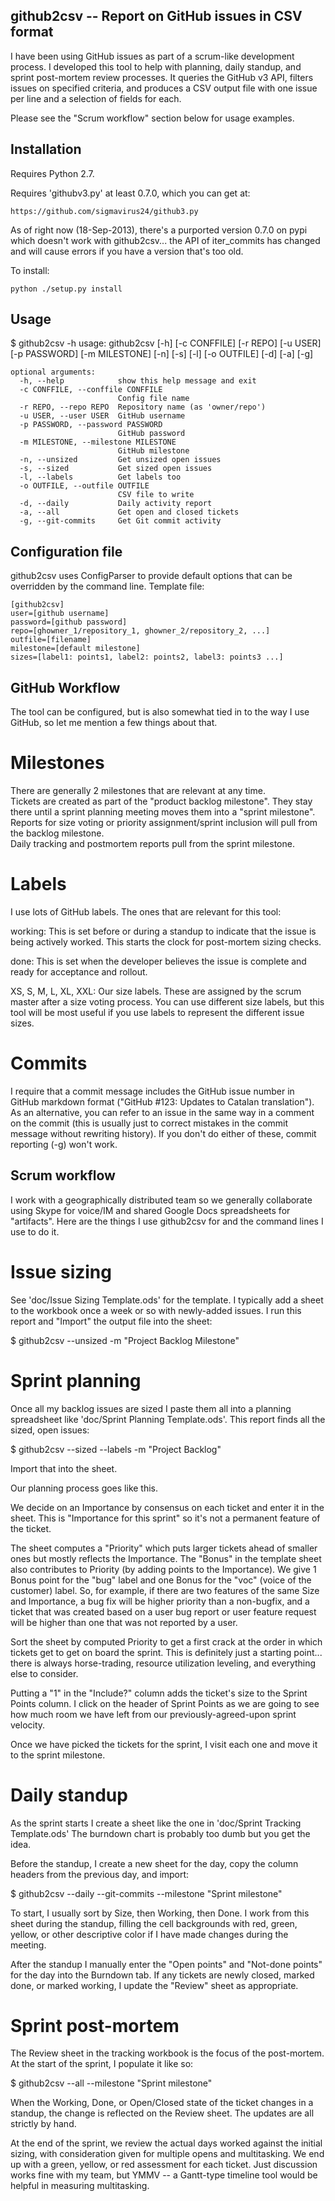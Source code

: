 github2csv -- Report on GitHub issues in CSV format  
----------------------------------------------------

I have been using GitHub issues as part of a scrum-like development 
process.  I developed this tool to help with planning, daily standup, and
sprint post-mortem review processes.   It queries the GitHub v3 API,
filters issues on specified criteria, and produces a CSV output file with
one issue per line and a selection of fields for each.  

Please see the "Scrum workflow" section below for usage examples. 


Installation
--------------------

Requires Python 2.7.

Requires 'githubv3.py' at least 0.7.0, which you can get at: 

    https://github.com/sigmavirus24/github3.py

As of right now (18-Sep-2013), there's a purported version 0.7.0 on pypi
which doesn't work with github2csv... the API of iter_commits has changed
and will cause errors if you have a version that's too old.

To install: 

    python ./setup.py install 

Usage
--------------------

$ github2csv -h
usage: github2csv [-h] [-c CONFFILE] [-r REPO] [-u USER] [-p PASSWORD]
                  [-m MILESTONE] [-n] [-s] [-l] [-o OUTFILE] [-d] [-a] [-g]
``` 
optional arguments:
  -h, --help            show this help message and exit
  -c CONFFILE, --conffile CONFFILE
                        Config file name
  -r REPO, --repo REPO  Repository name (as 'owner/repo')
  -u USER, --user USER  GitHub username
  -p PASSWORD, --password PASSWORD
                        GitHub password
  -m MILESTONE, --milestone MILESTONE
                        GitHub milestone
  -n, --unsized         Get unsized open issues
  -s, --sized           Get sized open issues
  -l, --labels          Get labels too
  -o OUTFILE, --outfile OUTFILE
                        CSV file to write
  -d, --daily           Daily activity report
  -a, --all             Get open and closed tickets
  -g, --git-commits     Get Git commit activity
```

Configuration file
--------------------

github2csv uses ConfigParser to provide default options that can be
overridden by the command line.  Template file: 

    [github2csv]
    user=[github username]
    password=[github password] 
    repo=[ghowner_1/repository_1, ghowner_2/repository_2, ...] 
    outfile=[filename] 
    milestone=[default milestone] 
    sizes=[label1: points1, label2: points2, label3: points3 ...]


GitHub Workflow
--------------------

The tool can be configured, but is also somewhat tied in to the way I use
GitHub, so let me mention a few things about that. 

Milestones
====================

There are generally 2 milestones that are relevant at any time.  
Tickets are created as part of the "product backlog milestone". 
They stay there until a sprint planning meeting moves them into a 
"sprint milestone".  Reports for size voting or priority
assignment/sprint inclusion will pull from the backlog milestone.  
Daily tracking and postmortem reports pull from the sprint milestone. 

Labels
====================

I use lots of GitHub labels.  The ones that are relevant for this tool: 

   working: This is set before or during a standup to indicate that the 
            issue is being actively worked.  This starts the clock for 
            post-mortem sizing checks.  

   done:    This is set when the developer believes the issue is complete
            and ready for acceptance and rollout.  

   XS, S, M, L, XL, XXL: Our size labels.  These are assigned by the 
            scrum master after a size voting process.  You can use
            different size labels, but this tool will be most useful if
            you use labels to represent the different issue sizes. 

Commits
=====================

I require that a commit message includes the GitHub issue number in GitHub
markdown format ("GitHub #123: Updates to Catalan translation").  As an
alternative, you can refer to an issue in the same way in a comment on the
commit (this is usually just to correct mistakes in the commit message
without rewriting history).  If you don't do either of these, commit
reporting (-g) won't work. 

Scrum workflow 
---------------------

I work with a geographically distributed team so we generally collaborate
using Skype for voice/IM and shared Google Docs spreadsheets for
"artifacts".  Here are the things I use github2csv for and the command
lines I use to do it.

Issue sizing
=====================

See 'doc/Issue Sizing Template.ods' for the template.  I typically add a
sheet to the workbook once a week or so with newly-added issues.  I run
this report and "Import" the output file into the sheet: 

  $ github2csv --unsized -m "Project Backlog Milestone"


Sprint planning 
=====================

Once all my backlog issues are sized I paste them all into a planning
spreadsheet like 'doc/Sprint Planning Template.ods'.  This report finds all
the sized, open issues: 

  $ github2csv --sized --labels -m "Project Backlog" 

Import that into the sheet. 

Our planning process goes like this.  

We decide on an Importance by consensus on each ticket and enter it in the
sheet.  This is "Importance for this sprint" so it's not a permanent
feature of the ticket.  

The sheet computes a "Priority" which puts larger tickets ahead of smaller
ones but mostly reflects the Importance.  The "Bonus" in the template sheet
also contributes to Priority (by adding points to the Importance).  We give
1 Bonus point for the "bug" label and one Bonus for the "voc" (voice of the
customer) label.  So, for example, if there are two features of the same
Size and Importance, a bug fix will be higher priority than a non-bugfix,
and a ticket that was created based on a user bug report or user feature
request will be higher than one that was not reported by a user. 

Sort the sheet by computed Priority to get a first crack at the order in
which tickets get to get on board the sprint.  This is definitely just a
starting point... there is always horse-trading, resource utilization
leveling, and everything else to consider. 

Putting a "1" in the "Include?" column adds the ticket's size to the Sprint
Points column.  I click on the header of Sprint Points as we are going to
see how much room we have left from our previously-agreed-upon sprint
velocity. 

Once we have picked the tickets for the sprint, I visit each one and move
it to the sprint milestone.  

Daily standup 
=======================

As the sprint starts I create a sheet like the one in 
'doc/Sprint Tracking Template.ods'  The burndown chart is probably too 
dumb but you get the idea.  

Before the standup, I create a new sheet for the day, copy the column
headers from the previous day, and import: 

 $ github2csv --daily --git-commits --milestone "Sprint milestone"

To start, I usually sort by Size, then Working, then Done.  I work from
this sheet during the standup, filling the cell backgrounds with red,
green, yellow, or other descriptive color if I have made changes during the
meeting. 

After the standup I manually enter the "Open points" and "Not-done points"
for the day into the Burndown tab.  If any tickets are newly closed, marked
done, or marked working, I update the "Review" sheet as appropriate.  

Sprint post-mortem
=======================

The Review sheet in the tracking workbook is the focus of the post-mortem.
At the start of the sprint, I populate it like so: 

 $ github2csv --all --milestone "Sprint milestone" 
 
When the Working, Done, or Open/Closed state of the ticket changes in a
standup, the change is reflected on the Review sheet.  The updates are all
strictly by hand.

At the end of the sprint, we review the actual days worked against the
initial sizing, with consideration given for multiple opens and
multitasking.  We end up with a green, yellow, or red assessment for each
ticket.  Just discussion works fine with my team, but YMMV -- a Gantt-type
timeline tool would be helpful in measuring multitasking. 


